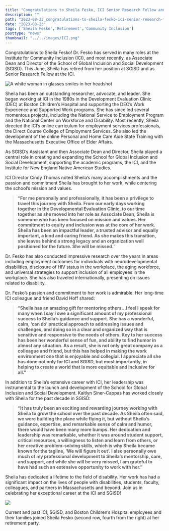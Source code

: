 ```yaml
---
title: "Congratulations to Sheila Fesko, ICI Senior Research Fellow and SGISD Associate Dean and Director!"
description: ""
path: "2023-08-23_congratulations-to-sheila-fesko-ici-senior-research-fellow-and-sgisd-associate-dean-and-director.md"
date: "2023-08-23"
tags: ['Sheila Fesko','Retirement','Community Inclusion']
posttype: "news"
thumbnail: "../../images/ICI.png"
---
```



Congratulations to Sheila Fesko! Dr. Fesko has served in many roles at the Institute for Community Inclusion (ICI), and most recently, as Associate Dean and Director of the School of Global Inclusion and Social Development (SGISD). This June, Sheila has retired from her position at SGISD and as Senior Research Fellow at the ICI.

![A white woman in glasses smiles in her headshot](/images/1_jpse2ht2tkhwuknp-knniq-400w.jpg)

Sheila has been an outstanding researcher, advocate, and leader. She began working at ICI in the 1980s in the Development Evaluation Clinic (DEC) at Boston Children’s Hospital and supporting the DEC’s Work Experience and Supported Work programs. She has since led several momentous projects, including the National Service to Employment Program and the National Center on Workforce and Disability. Most recently, Sheila directed the ICI’s online curriculum for employment services professionals, the Direct Course College of Employment Services. She also led the development of the online Personal and Home Care Aide State Training with the Massachusetts Executive Office of Elder Affairs.

As SGISD’s Assistant and then Associate Dean and Director, Sheila played a central role in creating and expanding the School for Global Inclusion and Social Development, supporting the academic programs, the ICI, and the Institute for New England Native American Studies.

ICI Director Cindy Thomas noted Sheila’s many accomplishments and the passion and commitment Sheila has brought to her work, while centering the school’s mission and values.

> **“For me personally and professionally, it has been a privilege to travel this journey with Sheila. From our early days working together in the Developmental Evaluation Clinic, to our time together as she moved into her role as Associate Dean, Sheila is someone who has been focused on mission and values. Her commitment to equity and inclusion was at the core of her work. Sheila has been an impactful leader, a trusted advisor and equally important, a kind and caring friend. As she makes this transition, she leaves behind a strong legacy and an organization well positioned for the future. She will be missed.**”

Dr. Fesko has also conducted impressive research over the years in areas including employment outcomes for individuals with neurodevelopmental disabilities, disclosure of HIV status in the workplace, the aging workforce, and universal strategies to support inclusion of all employees in the workplace. She has also traveled internationally, presenting on issues related to disability.

Dr. Fesko’s passion and commitment to her work is admirable. Her long-time ICI colleague and friend David Hoff shared:

> **“Sheila has an amazing gift for mentoring others…I feel I speak for many when I say I owe a significant amount of my professional success to Sheila’s guidance and support. She has a wonderful, calm, ‘can do’ practical approach to addressing issues and challenges, and doing so in a clear and organized way that is sensitive and responsive to the needs of others. Key to her success has been her wonderful sense of fun, and ability to find humor in almost any situation. As a result, she is not only great company as a colleague and friend, but this has helped in making the work environment one that is enjoyable and collegial. I appreciate all she has done not only for ICI and SGISD, but most importantly, in helping to create a world that is more equitable and inclusive for all.”**

In addition to Sheila’s extensive career with ICI, her leadership was instrumental to the launch and development of the School for Global Inclusion and Social Development. Kaitlyn Siner-Cappas has worked closely with Sheila for the past decade in SGISD:

> **“It has truly been an exciting and rewarding journey working with Sheila to grow the school over the past decade. As Sheila often said, we were building the plane while flying it, but without Sheila’s guidance, expertise, and remarkable sense of calm and humor, there would have been many more bumps. Her dedication and leadership was remarkable, whether it was around student support, critical resources, a willingness to listen and learn from others, or her creative problem-solving skills, which is why Sheila became known for the tagline, ‘We will figure it out’. I also personally owe much of my professional development to Sheila’s mentorship, care, and support, and while she will be very missed, I am grateful to have had such an extensive opportunity to work with her.”**

Sheila has dedicated a lifetime to the field of disability. Her work has had a significant impact on the lives of people with disabilities, students, faculty, colleagues, and partners in Massachusetts and beyond. Join us in celebrating her exceptional career at the ICI and SGISD!

![](/images/1_azrkfwegxvaj9-6tmqv_jg-800w.jpg)

Current and past ICI, SGISD, and Boston Children’s Hospital employees and their families joined Sheila Fesko (second row, fourth from the right) at her retirement party.
